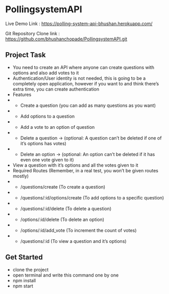 # PollingsystemAPI
Live Demo Link : https://polling-system-api-bhushan.herokuapp.com/

Git Repository Clone link : https://github.com/bhushanchopade/PollingsystemAPI.git

## Project Task
- You need to create an API where anyone can create questions with options and also add votes to it
- Authentication/User identity is not needed, this is going to be a completely open application, however 
if you want to and think there’s extra time, you can create authentication
- Features
- - Create a question (you can add as many questions as you want)
- - Add options to a question
- - Add a vote to an option of question
- - Delete a question → (optional: A question can’t be deleted if one of it’s options has 
votes)
- - Delete an option → (optional: An option can’t be deleted if it has even one vote given to 
it)
- View a question with it’s options and all the votes given to it
- Required Routes (Remember, in a real test, you won’t be given routes mostly)
- - /questions/create (To create a question)
- - /questions/:id/options/create (To add options to a specific question)
- - /questions/:id/delete (To delete a question)
- - /options/:id/delete (To delete an option)
- - /options/:id/add_vote (To increment the count of votes)
- - /questions/:id (To view a question and it’s options)


## Get Started
- clone the project
- open terminal and write this command one by one
- npm install
- npm start
